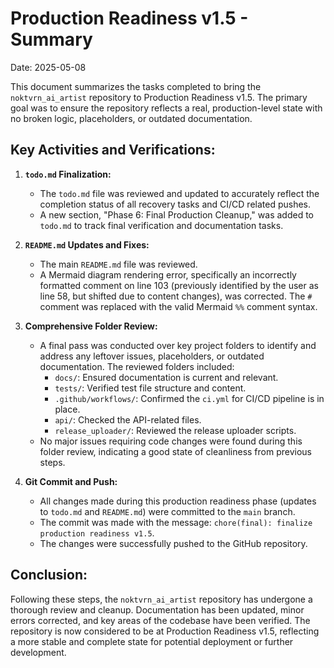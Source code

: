 # Production Readiness v1.5 - Summary

Date: 2025-05-08

This document summarizes the tasks completed to bring the `noktvrn_ai_artist` repository to Production Readiness v1.5. The primary goal was to ensure the repository reflects a real, production-level state with no broken logic, placeholders, or outdated documentation.

## Key Activities and Verifications:

1.  **`todo.md` Finalization:**
    *   The `todo.md` file was reviewed and updated to accurately reflect the completion status of all recovery tasks and CI/CD related pushes.
    *   A new section, "Phase 6: Final Production Cleanup," was added to `todo.md` to track final verification and documentation tasks.

2.  **`README.md` Updates and Fixes:**
    *   The main `README.md` file was reviewed.
    *   A Mermaid diagram rendering error, specifically an incorrectly formatted comment on line 103 (previously identified by the user as line 58, but shifted due to content changes), was corrected. The `#` comment was replaced with the valid Mermaid `%%` comment syntax.

3.  **Comprehensive Folder Review:**
    *   A final pass was conducted over key project folders to identify and address any leftover issues, placeholders, or outdated documentation. The reviewed folders included:
        *   `docs/`: Ensured documentation is current and relevant.
        *   `tests/`: Verified test file structure and content.
        *   `.github/workflows/`: Confirmed the `ci.yml` for CI/CD pipeline is in place.
        *   `api/`: Checked the API-related files.
        *   `release_uploader/`: Reviewed the release uploader scripts.
    *   No major issues requiring code changes were found during this folder review, indicating a good state of cleanliness from previous steps.

4.  **Git Commit and Push:**
    *   All changes made during this production readiness phase (updates to `todo.md` and `README.md`) were committed to the `main` branch.
    *   The commit was made with the message: `chore(final): finalize production readiness v1.5`.
    *   The changes were successfully pushed to the GitHub repository.

## Conclusion:

Following these steps, the `noktvrn_ai_artist` repository has undergone a thorough review and cleanup. Documentation has been updated, minor errors corrected, and key areas of the codebase have been verified. The repository is now considered to be at Production Readiness v1.5, reflecting a more stable and complete state for potential deployment or further development.

